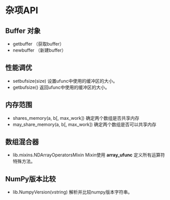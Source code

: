 # 杂项API

## Buffer 对象

- getbuffer	（获取buffer）
- newbuffer	（新建buffer）

## 性能调优

- setbufsize(size)	设置ufunc中使用的缓冲区的大小。
- getbufsize()	返回ufunc中使用的缓冲区的大小。

## 内存范围

- shares_memory(a, b[, max_work])	确定两个数组是否共享内存
- may_share_memory(a, b[, max_work])	确定两个数组是否可以共享内存

## 数组混合器

- lib.mixins.NDArrayOperatorsMixin	Mixin使用 __array_ufunc__ 定义所有运算符特殊方法。

## NumPy版本比较

- lib.NumpyVersion(vstring)	解析并比较numpy版本字符串。